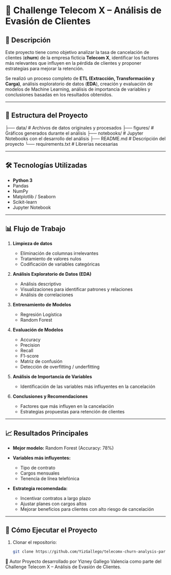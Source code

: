 # 📌 Challenge Telecom X – Análisis de Evasión de Clientes

## 📖 Descripción
Este proyecto tiene como objetivo analizar la tasa de cancelación de clientes (**churn**) de la empresa ficticia **Telecom X**, identificar los factores más relevantes que influyen en la pérdida de clientes y proponer estrategias para mejorar la retención.

Se realizó un proceso completo de **ETL (Extracción, Transformación y Carga)**, análisis exploratorio de datos (**EDA**), creación y evaluación de modelos de Machine Learning, análisis de importancia de variables y conclusiones basadas en los resultados obtenidos.

---

## 📂 Estructura del Proyecto

├── data/ # Archivos de datos originales y procesados
├── figures/ # Gráficos generados durante el análisis
├── notebooks/ # Jupyter Notebooks con el desarrollo del análisis
├── README.md # Descripción del proyecto
└── requirements.txt # Librerías necesarias


---

## 🛠 Tecnologías Utilizadas
- **Python 3**
- Pandas
- NumPy
- Matplotlib / Seaborn
- Scikit-learn
- Jupyter Notebook

---

## 📊 Flujo de Trabajo
1. **Limpieza de datos**
   - Eliminación de columnas irrelevantes
   - Tratamiento de valores nulos
   - Codificación de variables categóricas

2. **Análisis Exploratorio de Datos (EDA)**
   - Análisis descriptivo
   - Visualizaciones para identificar patrones y relaciones
   - Análisis de correlaciones

3. **Entrenamiento de Modelos**
   - Regresión Logística
   - Random Forest

4. **Evaluación de Modelos**
   - Accuracy
   - Precision
   - Recall
   - F1-score
   - Matriz de confusión
   - Detección de overfitting / underfitting

5. **Análisis de Importancia de Variables**
   - Identificación de las variables más influyentes en la cancelación

6. **Conclusiones y Recomendaciones**
   - Factores que más influyen en la cancelación
   - Estrategias propuestas para retención de clientes

---

## 📈 Resultados Principales
- **Mejor modelo:** Random Forest (Accuracy: 78%)  
- **Variables más influyentes:**  
  - Tipo de contrato  
  - Cargos mensuales  
  - Tenencia de línea telefónica  

- **Estrategia recomendada:**  
  - Incentivar contratos a largo plazo  
  - Ajustar planes con cargos altos  
  - Mejorar beneficios para clientes con alto riesgo de cancelación  

---

## 🚀 Cómo Ejecutar el Proyecto
1. Clonar el repositorio:
   ```bash
   git clone https://github.com/YizGallego/telecomx-churn-analysis-parte2.git

📌 Autor
Proyecto desarrollado por Yizney Gallego Valencia como parte del Challenge Telecom X – Análisis de Evasión de Clientes.

